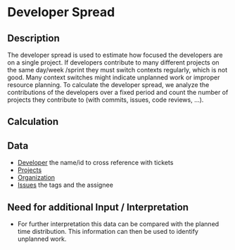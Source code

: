 # Developer Spread

## Description

The developer spread is used to estimate how focused the developers are on a single project. If developers contribute to many different projects on the same day/week /sprint they must switch contexts regularly, which is not good. Many context switches might indicate unplanned work or improper resource planning.
To calculate the developer spread, we analyze the contributions of the developers over a fixed period and count the number of projects they contribute to (with commits, issues, code reviews, ...).

## Calculation

## Data

- [Developer](Developer.md) the name/id to cross reference with tickets
- [Projects](Project.md)
- [Organization](Organization.md)
- [Issues](Issue.md) the tags and the assignee

## Need for additional Input / Interpretation
* For further interpretation this data can be compared with the planned time distribution. This information can then be used to identify unplanned work.